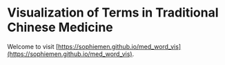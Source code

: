 # Visualization of Terms in Traditional Chinese Medicine
Welcome to visit [https://sophiemen.github.io/med_word_vis](https://sophiemen.github.io/med_word_vis).
